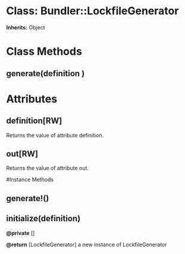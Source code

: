 # Class: Bundler::LockfileGenerator
**Inherits:** Object
    



# Class Methods
## generate(definition ) [](#method-c-generate)
# Attributes
## definition[RW] [](#attribute-i-definition)
Returns the value of attribute definition.

## out[RW] [](#attribute-i-out)
Returns the value of attribute out.


#Instance Methods
## generate!() [](#method-i-generate!)

## initialize(definition) [](#method-i-initialize)

**@private** [] 

**@return** [LockfileGenerator] a new instance of LockfileGenerator

